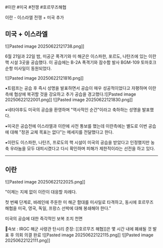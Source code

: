 #이란 #미국 #전쟁 #호르무즈해협


이란 - 이스라엘 전쟁 + 미국 추가

## 미국 + 이스라엘

![[Pasted image 20250622121738.png]]

6월 21일과 22일 밤, 미공군 폭격기와 미 해군은 이스파한, 포르도, 나탄즈에 있는 이란 핵 시설 3곳을 공습했다. 이 공습에는 B-2A 폭격기와 잠수함 발사 BGM-109 토마호크 순항 미사일이 동원되었다.

![[Pasted image 20250622121816.png]]

▪️트럼프는 공습 후 즉시 성명을 발표하면서 공습이 매우 성공적이었다고 자평하며 이란측에 협상에 복귀할 것을 강요하고 추가 공습을 경고했다.![[Pasted image 20250622122001.png]]
![[Pasted image 20250622121830.png]]

▪️네타야후도 미국의 공습을 환영하며 "역사적인 순간"이라고 축하하는 성명을 발표했다.

▪️미국은 공습전에 이스라엘과 이란에 사전 통보를 했는데 이란측에는 별도로 이번 공습에 대해 "정권 교체 목표는 없다"는 메세지를 전달했다고 한다.

▪️이란도 이스파한, 나탄즈, 프로도의 핵 시설이 미국의 공습을 받았다고 인정했지만 농축 우라늄을 모두 대피시켰다고 다시 확인하며 피해가 제한적이라는 선전을 하고 있다. 

------
## 이란

![[Pasted image 20250622122025.png]]

 "이제는 지체 없이 이란이 대응할 차례다.

첫 번째 단계로, 바레인에 주둔한 미 해군 함대를 미사일로 타격하고, 동시에 호르무즈 해협을 미국, 영국, 독일, 프랑스 선박에 대해 봉쇄해야 한다."

미국의 공습에 대한 즉각적인 보복 조치 천면

🚨속보 : IRGC 해군 사령관 탄시리 준장: [[호르무즈 해협]]은 몇 시간 내에 폐쇄될 것 발표 후 의회 의결 완료 
![[Pasted image 20250622122115.png]]
![[Pasted image 20250622122111.png]]
